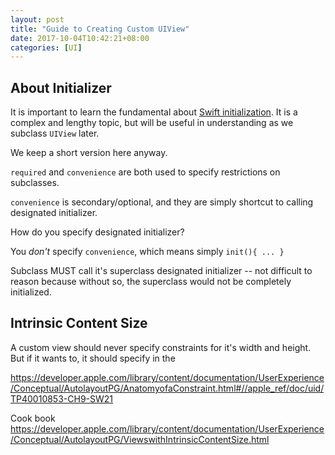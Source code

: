 ```yaml
---
layout: post
title: "Guide to Creating Custom UIView"
date: 2017-10-04T10:42:21+08:00
categories: [UI]
---
```




## About Initializer

It is important to learn the fundamental about [Swift initialization](https://developer.apple.com/library/content/documentation/Swift/Conceptual/Swift_Programming_Language/Initialization.html). It is a complex and lengthy topic, but will be useful in understanding as we subclass `UIView` later.

We keep a short version here anyway.

`required` and `convenience` are both used to specify restrictions on subclasses.

`convenience` is secondary/optional, and they are simply shortcut to calling designated initializer.

How do you specify designated initializer?

You _don't_ specify `convenience`, which means simply `init(){ ... }`

Subclass MUST call it's superclass designated initializer -- not difficult to reason because without so, the superclass would not be completely initialized.




## Intrinsic Content Size

A custom view should never specify constraints for it's width and height. But if it wants to, it should specify in the 

https://developer.apple.com/library/content/documentation/UserExperience/Conceptual/AutolayoutPG/AnatomyofaConstraint.html#//apple_ref/doc/uid/TP40010853-CH9-SW21

Cook book
https://developer.apple.com/library/content/documentation/UserExperience/Conceptual/AutolayoutPG/ViewswithIntrinsicContentSize.html